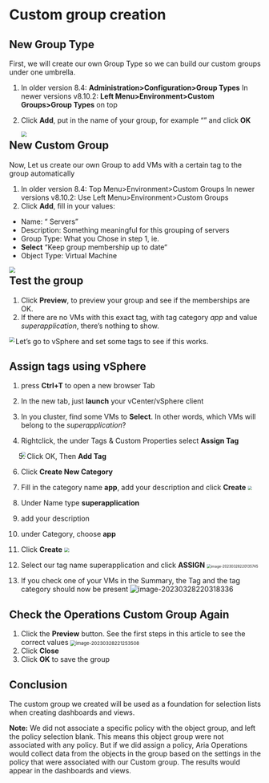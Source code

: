 # Custom group creation

## New Group Type ##

First, we will create our own Group Type so we can build our custom groups under one umbrella. 

1) In older version 8.4: **Administration>Configuration>Group Types**
   In newer versions v8.10.2: **Left Menu>Environment>Custom Groups>Group Types** on top

2) Click **Add**, put in the name of your group, for example “<yourCompany>” and click **OK**

   <img src="./images/readme/image-20230328211955675-1680031198508-3.png" align="left" style="zoom:67%;" />

   

## New Custom Group ##

Now, Let us create our own Group to add VMs with a certain tag to the group automatically

1. In older version 8.4: Top Menu>Environment>Custom Groups
   In newer versions v8.10.2: Use Left Menu>Environment>Custom Groups 
2. Click **Add**, fill in your values:

- Name:  “<my App> Servers”
- Description: Something meaningful for this grouping of servers
- Group Type: What you Chose in step 1, ie. **<youCompany>**
- **Select** “Keep group membership up to date“
- Object Type: Virtual Machine

<img src="./images/readme/image-20230328221012513.png" align="left" style="zoom:75%;" />

## Test the group

1. Click **Preview**, to preview your group and see if the memberships are OK. 
2. If there are no VMs with this exact tag, with tag category *app* and value *superapplication*, there’s nothing to show. 

<img src="./images/readme/image-20230328221659234-1680034621873-24.png" align="left" style="zoom:67%;" />



Let’s go to vSphere and set some tags to see if this works. 



## Assign tags using vSphere ##

1. press **Ctrl+T** to open a new browser Tab

2. In the new tab, just **launch** your vCenter/vSphere client

3. In you cluster, find some VMs to **Select**. In other words, which VMs will belong to the *superapplication*? 

4. Rightclick, the under Tags & Custom Properties select **Assign Tag** 

   <img src="./images/readme/image-20230328215203516-1680033127565-10.png" align="left" style="zoom:60%;" />

5. Click OK, Then **Add Tag**

6. Click **Create New Category**

7. Fill in the category name **app**, add your description and click **Create**
   <img src="./images/readme/image-20230328215607725-1680033371526-12.png" style="zoom:50%;" />

8. Under Name type **superapplication**

9. add your description

10. under Category, choose **app**

11. Click **Create**
    <img src="./images/readme/image-20230328215838637-1680033523214-14.png" style="zoom:60%;" />

12. Select our tag name superapplication and click **ASSIGN**
    <img src="./images/readme/image-20230328220135745.png" alt="image-20230328220135745" style="zoom:50%;" />

13. If you check one of your VMs in the Summary, the Tag and the tag category should now be present
    ![image-20230328220318336](./images/readme/image-20230328220318336-1680033801861-16.png)

## Check the Operations Custom Group Again ## 

1. Click the **Preview** button. See the first steps in this article to see the correct values
   <img src="./images/readme/image-20230328221253508-1680034379871-22.png" alt="image-20230328221253508" style="zoom:67%;" />
2. Click **Close**
3. Click **OK** to save the group

## Conclusion

The custom group we created will be used as a foundation for selection lists when creating dashboards and views.  

**Note:** We did not associate a specific policy with the object group, and left the policy selection blank. This means this object group were not associated with any policy.  But if we did assign a policy, Aria Operations would collect data from the objects in the group based on the settings in the policy that were associated with our Custom group. The results would appear in the dashboards and views.
